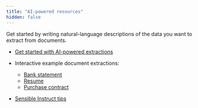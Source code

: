 ```yaml
---
title: "AI-powered resources"
hidden: false
---
```



Get started by writing natural-language descriptions of the data you want to extract from documents.

- [Get started with AI-powered extractions](doc:getting-started-ai)

- Interactive example document extractions: 
  - [Bank statement](https://app.sensible.so/editor/instruct?d=sensible_instruct_basics&c=bank&g=bank)
  - [Resume](https://app.sensible.so/editor/instruct?d=sensible_instruct_basics&c=resume&g=resume)
  - [Purchase contract](https://app.sensible.so/editor/instruct?d=sensible_instruct_basics&c=contract&g=contract)

- [Sensible Instruct tips](doc:instruct)

